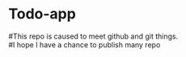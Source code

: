 # Todo-app
#This repo is caused to meet github and git things. </br>
#I hope I have a chance to publish many repo
